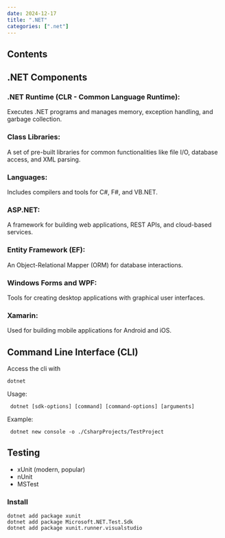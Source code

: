 ```yaml
---
date: 2024-12-17
title: ".NET"
categories: [".net"]
---
```


## Contents

## .NET Components

###  .NET Runtime (CLR - Common Language Runtime):

Executes .NET programs and manages memory, exception handling, and garbage collection.

### Class Libraries:

A set of pre-built libraries for common functionalities like file I/O, database access, and XML parsing.

### Languages:

Includes compilers and tools for C#, F#, and VB.NET.

### ASP.NET:

A framework for building web applications, REST APIs, and cloud-based services.

### Entity Framework (EF):

An Object-Relational Mapper (ORM) for database interactions.

### Windows Forms and WPF:

Tools for creating desktop applications with graphical user interfaces.

### Xamarin:

Used for building mobile applications for Android and iOS.


## Command Line Interface (CLI)

Access the cli with 

```console
dotnet
```

Usage:

```console
 dotnet [sdk-options] [command] [command-options] [arguments]
```

Example: 

```console
 dotnet new console -o ./CsharpProjects/TestProject 
```

## Testing

- xUnit (modern, popular)
- nUnit
- MSTest

### Install
 
    dotnet add package xunit
    dotnet add package Microsoft.NET.Test.Sdk
    dotnet add package xunit.runner.visualstudio

